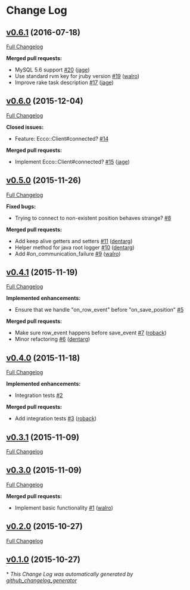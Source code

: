 # Change Log

## [v0.6.1](https://github.com/twingly/ecco/tree/v0.6.1) (2016-07-18)
[Full Changelog](https://github.com/twingly/ecco/compare/v0.6.0...v0.6.1)

**Merged pull requests:**

- MySQL 5.6 support [\#20](https://github.com/twingly/ecco/pull/20) ([jage](https://github.com/jage))
- Use standard rvm key for jruby version [\#19](https://github.com/twingly/ecco/pull/19) ([walro](https://github.com/walro))
- Improve rake task description [\#17](https://github.com/twingly/ecco/pull/17) ([jage](https://github.com/jage))

## [v0.6.0](https://github.com/twingly/ecco/tree/v0.6.0) (2015-12-04)
[Full Changelog](https://github.com/twingly/ecco/compare/v0.5.0...v0.6.0)

**Closed issues:**

- Feature: Ecco::Client\#connected? [\#14](https://github.com/twingly/ecco/issues/14)

**Merged pull requests:**

- Implement Ecco::Client\#connected? [\#15](https://github.com/twingly/ecco/pull/15) ([jage](https://github.com/jage))

## [v0.5.0](https://github.com/twingly/ecco/tree/v0.5.0) (2015-11-26)
[Full Changelog](https://github.com/twingly/ecco/compare/v0.4.1...v0.5.0)

**Fixed bugs:**

- Trying to connect to non-existent position behaves strange? [\#8](https://github.com/twingly/ecco/issues/8)

**Merged pull requests:**

- Add keep alive getters and setters [\#11](https://github.com/twingly/ecco/pull/11) ([dentarg](https://github.com/dentarg))
- Helper method for java root logger [\#10](https://github.com/twingly/ecco/pull/10) ([dentarg](https://github.com/dentarg))
- Add \#on\_communication\_failure [\#9](https://github.com/twingly/ecco/pull/9) ([walro](https://github.com/walro))

## [v0.4.1](https://github.com/twingly/ecco/tree/v0.4.1) (2015-11-19)
[Full Changelog](https://github.com/twingly/ecco/compare/v0.4.0...v0.4.1)

**Implemented enhancements:**

- Ensure that we handle "on\_row\_event" before "on\_save\_position" [\#5](https://github.com/twingly/ecco/issues/5)

**Merged pull requests:**

- Make sure row\_event happens before save\_event [\#7](https://github.com/twingly/ecco/pull/7) ([roback](https://github.com/roback))
- Minor refactoring [\#6](https://github.com/twingly/ecco/pull/6) ([dentarg](https://github.com/dentarg))

## [v0.4.0](https://github.com/twingly/ecco/tree/v0.4.0) (2015-11-18)
[Full Changelog](https://github.com/twingly/ecco/compare/v0.3.1...v0.4.0)

**Implemented enhancements:**

- Integration tests [\#2](https://github.com/twingly/ecco/issues/2)

**Merged pull requests:**

- Add integration tests [\#3](https://github.com/twingly/ecco/pull/3) ([roback](https://github.com/roback))

## [v0.3.1](https://github.com/twingly/ecco/tree/v0.3.1) (2015-11-09)
[Full Changelog](https://github.com/twingly/ecco/compare/v0.3.0...v0.3.1)

## [v0.3.0](https://github.com/twingly/ecco/tree/v0.3.0) (2015-11-09)
[Full Changelog](https://github.com/twingly/ecco/compare/v0.2.0...v0.3.0)

**Merged pull requests:**

- Implement basic functionality [\#1](https://github.com/twingly/ecco/pull/1) ([walro](https://github.com/walro))

## [v0.2.0](https://github.com/twingly/ecco/tree/v0.2.0) (2015-10-27)
[Full Changelog](https://github.com/twingly/ecco/compare/v0.1.0...v0.2.0)

## [v0.1.0](https://github.com/twingly/ecco/tree/v0.1.0) (2015-10-27)


\* *This Change Log was automatically generated by [github_changelog_generator](https://github.com/skywinder/Github-Changelog-Generator)*